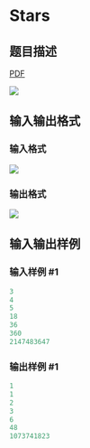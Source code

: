 # Stars

## 题目描述

[problemUrl]: https://uva.onlinejudge.org/index.php?option=com_onlinejudge&Itemid=8&category=279&page=show_problem&problem=3937

[PDF](https://uva.onlinejudge.org/external/124/p12493.pdf)

![](https://cdn.luogu.com.cn/upload/vjudge_pic/UVA12493/82e0495f1fc1ffa74b94ac0e163d4b216268f586.png)

## 输入输出格式

### 输入格式

![](https://cdn.luogu.com.cn/upload/vjudge_pic/UVA12493/3ea0d8a8277c956cf5cdd1ccb9e26e8939d3dafd.png)

### 输出格式

![](https://cdn.luogu.com.cn/upload/vjudge_pic/UVA12493/37950ed9f6eab47e66672c788deccd4433091324.png)

## 输入输出样例

### 输入样例 #1

```cpp
3
4
5
18
36
360
2147483647
```


### 输出样例 #1

```cpp
1
1
2
3
6
48
1073741823
```



